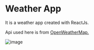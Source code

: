 # Weather App

It is a weather app created with ReactJs.

Api used here is from [ OpenWeatherMap. ](https://openweathermap.org/)

![image](https://github.com/user-attachments/assets/82351435-b49c-4e9f-a206-6887a0bfe7bd)
